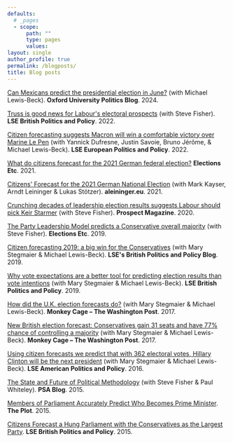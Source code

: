 ```yaml
---
defaults:
  # _pages
  - scope:
      path: ""
      type: pages
      values:
layout: single
author_profile: true
permalink: /blogposts/
title: Blog posts
---
```


[Can Mexicans predict the presidential election in June?](https://blog.politics.ox.ac.uk/can-mexicans-predict-the-presidential-election-in-june/) (with Michael Lewis-Beck).  **Oxford University Politics Blog**.  2024.

[Truss is good news for Labour's electoral prospects](https://blogs.lse.ac.uk/politicsandpolicy/truss-is-good-news-for-labours-electoral-prospects/) (with Steve Fisher). **LSE British Politics and Policy**.  2022.

[Citizen forecasting suggests Macron will win a comfortable victory over Marine Le Pen](https://blogs.lse.ac.uk/europpblog/2022/04/22/citizen-forecasting-suggests-macron-will-win-a-comfortable-victory-over-marine-le-pen/) (with Yannick Dufresne, Justin Savoie, Bruno Jérôme, & Michael Lewis-Beck). **LSE European Politics and Policy**.  2022.

[What do citizens forecast for the 2021 German federal election?](https://electionsetc.com/2021/09/24/what-do-citizens-forecast-for-the-2021-german-federal-election/) **Elections Etc**.  2021.

[Citizens' Forecast for the 2021 German National Election](https://aleininger.eu/citizens_forecast2021/) (with Mark Kayser, Arndt Leininger & Lukas Stötzer). **aleininger.eu**.  2021.

[Crunching decades of leadership election results suggests Labour should pick Keir Starmer](https://www.prospectmagazine.co.uk/politics/crunching-decades-of-leadership-election-results-suggests-labour-should-pick-keir-starmer) (with Steve Fisher). **Prospect Magazine**.  2020.

[The Party Leadership Model predicts a Conservative overall majority](https://electionsetc.com/2019/12/10/the-party-leadership-model-predicts-a-conservative-overall-majority/) (with Steve Fisher). **Elections Etc**.  2019.

[Citizen forecasting 2019: a big win for the Conservatives](https://blogs.lse.ac.uk/politicsandpolicy/citizen-forecasting-2019-a-big-win-for-the-conservatives/) (with Mary Stegmaier & Michael Lewis-Beck). **LSE's British Politics and Policy Blog**.  2019.

[Why vote expectations are a better tool for predicting election results than vote intentions](https://blogs.lse.ac.uk/politicsandpolicy/vote-expections-vs-intentions/) (with Mary Stegmaier & Michael Lewis-Beck). **LSE British Politics and Policy**.  2019.

[How did the U.K. election forecasts do?](https://www.washingtonpost.com/news/monkey-cage/wp/2017/06/12/how-did-the-u-k-election-forecasts-do/?utm_term=.1a1fd20b8aa5) (with Mary Stegmaier & Michael Lewis-Beck).  **Monkey Cage – The Washington Post**.  2017.

[New British election forecast: Conservatives gain 31 seats and have 77% chance of controlling a majority](https://www.washingtonpost.com/news/monkey-cage/wp/2017/06/06/can-people-rather-than-pollsters-accurately-predict-thursdays-u-k-election/?utm_term=.ecb4475a19bb) (with Mary Stegmaier & Michael Lewis-Beck). **Monkey Cage – The Washington Post**.  2017.

[Using citizen forecasts we predict that with 362 electoral votes, Hillary Clinton will be the next president](https://blogs.lse.ac.uk/usappblog/2016/11/03/using-citizen-forecasts-we-predict-that-with-362-electoral-votes-hillary-clinton-will-be-the-next-president/) (with Mary Stegmaier & Michael Lewis-Beck).  **LSE American Politics and Policy**.  2016.

[The State and Future of Political Methodology](https://www.psa.ac.uk/psa/news/state-and-future-political-methodology) (with Steve Fisher & Paul Whiteley). **PSA Blog**.  2015.

[Members of Parliament Accurately Predict Who Becomes Prime Minister](http://www.the-plot.org/2015/07/03/members-of-parliament-accurately-predict-who-becomes-prime-minister/).  **The Plot**.  2015.

[Citizens Forecast a Hung Parliament with the Conservatives as the Largest Party](http://blogs.lse.ac.uk/politicsandpolicy/citizens-forecast-a-hung-parliament-with-the-conservatives-as-the-largest-party/).  **LSE British Politics and Policy**.  2015.